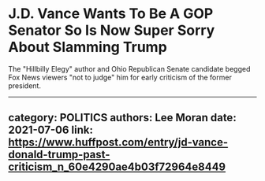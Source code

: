 # J.D. Vance Wants To Be A GOP Senator So Is Now Super Sorry About Slamming Trump

The "Hillbilly Elegy" author and Ohio Republican Senate candidate begged Fox News viewers "not to judge" him for early criticism of the former president.

---
category: POLITICS
authors: Lee Moran
date: 2021-07-06
link: https://www.huffpost.com/entry/jd-vance-donald-trump-past-criticism_n_60e4290ae4b03f72964e8449
---
